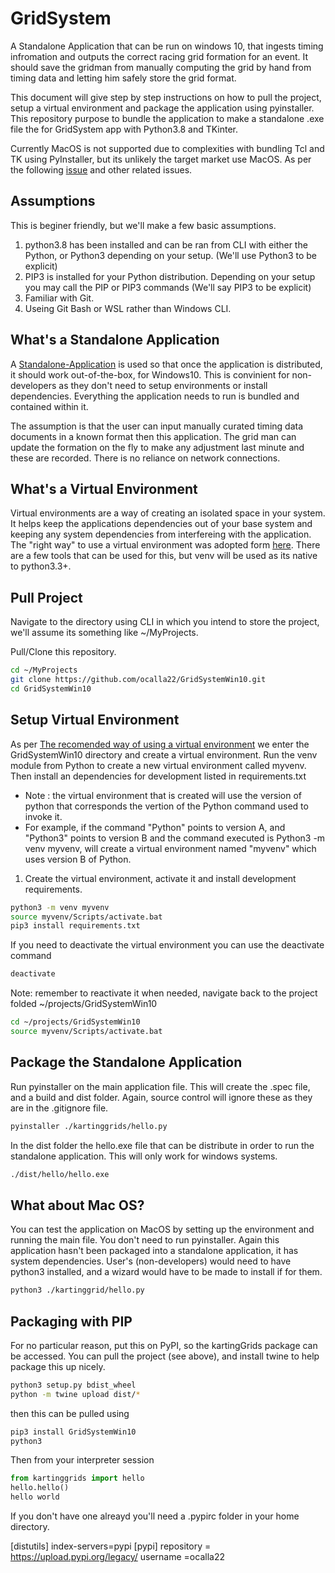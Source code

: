 # GridSystem
A Standalone Application that can be run on windows 10, that ingests timing infromation and outputs the correct racing grid formation for an event.
It should save the gridman from manually computing the grid by hand from timing data and letting him safely store the grid format.

This document will give step by step instructions on how to pull the project, setup a virtual environment and package the application using pyinstaller. 
This repository purpose to bundle the application to make a standalone .exe file the for GridSystem app with Python3.8 and TKinter.

Currently MacOS is not supported due to complexities with bundling Tcl and TK using PyInstaller, but its unlikely the target market use MacOS. As per the following [issue](https://github.com/pyinstaller/pyinstaller/issues/3753) and other related issues.

## Assumptions
This is beginer friendly, but we'll make a few basic assumptions.
1. python3.8 has been installed and can be ran from CLI with either the Python, or Python3 depending on your setup. (We'll use Python3 to be explicit)
2. PIP3 is installed for your Python distribution. Depending on your setup you may call the PIP or PIP3 commands (We'll say PIP3 to be explicit)
3. Familiar with Git.
4. Useing Git Bash or WSL rather than Windows CLI.

## What's a Standalone Application
A [Standalone-Application](https://medium.com/swlh/a-guide-to-standalone-applications-and-why-enterprises-need-them-1764fd1f8a0c) is used so that once the application is distributed, it should work out-of-the-box, for Windows10. This is convinient for non-developers as they don't need to setup environments or install dependencies. Everything the application needs to run is bundled and contained within it.

The assumption is that the user can input manually curated timing data documents in a known format then this application. The grid man can update the formation on the fly to make any adjustment last minute and these are recorded. There is no reliance on network connections.

## What's a Virtual Environment
Virtual environments are a way of creating an isolated space in your system. It helps keep the applications dependencies out of your base system and keeping any system dependencies from interfereing with the application. The "right way" to use a virtual environment was adopted form [here](https://medium.com/@jtpaasch/the-right-way-to-use-virtual-environments-1bc255a0cba7). There are a few tools that can be used for this, but venv will be used as its native to python3.3+.

## Pull Project
Navigate to the directory using CLI in which you intend to store the project, we'll assume its something like ~/MyProjects.

Pull/Clone this repository.

```bash
cd ~/MyProjects
git clone https://github.com/ocalla22/GridSystemWin10.git
cd GridSystemWin10
```

## Setup Virtual Environment
As per [The recomended way of using a virtual environment](https://medium.com/@jtpaasch/the-right-way-to-use-virtual-environments-1bc255a0cba7) we enter the GridSystemWin10 directory and create a virtual environment. Run the venv module from Python to create a new virtual environment called myvenv. Then install an dependencies for development listed in requirements.txt 
- Note : the virtual environment that is created will use the version of python that corresponds the vertion of the Python command used to invoke it. 
- For example, if the command "Python" points to version A, and "Python3" points to version B and the command executed is Python3 -m venv myvenv, will create a virtual environment named "myvenv" which uses version B of Python. 

1. Create the virtual environment, activate it and install development requirements.
```bash
python3 -m venv myvenv 
source myvenv/Scripts/activate.bat
pip3 install requirements.txt
```

If you need to deactivate the virtual environment you can use the deactivate command
```bash
deactivate
```
Note: remember to reactivate it when needed, navigate back to the project folded ~/projects/GridSystemWin10
```bash
cd ~/projects/GridSystemWin10
source myvenv/Scripts/activate.bat
```

## Package the Standalone Application
Run pyinstaller on the main application file. This will create the .spec file, and a build and dist folder. Again, source control will ignore these as they are in the .gitignore file.

```bash
pyinstaller ./kartinggrids/hello.py
```

In the dist folder the hello.exe file that can be distribute in order to run the standalone application. This will only work for windows systems.

```bash
./dist/hello/hello.exe
```

## What about Mac OS?
You can test the application on MacOS by setting up the environment and running the main file. You don't need to run pyinstaller. Again this application hasn't been packaged into a standalone application, it has system dependencies. User's (non-developers) would need to have python3 installed, and a wizard would have to be made to install if for them.
```bash
python3 ./kartinggrid/hello.py
```

## Packaging with PIP
For no particular reason, put this on PyPI, so the kartingGrids package can be accessed.
You can pull the project (see above), and install twine to help package this up nicely.

```bash
python3 setup.py bdist_wheel
python -m twine upload dist/*
```

then this can be pulled using 

```bash
pip3 install GridSystemWin10
python3
```
Then from your interpreter session

```python
from kartinggrids import hello
hello.hello()
hello world
```

If you don't have one alreayd you'll need a .pypirc folder in your home directory.

[distutils] 
index-servers=pypi
[pypi] 
repository = https://upload.pypi.org/legacy/ 
username =ocalla22
